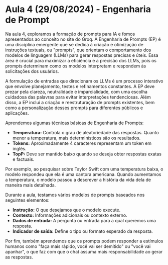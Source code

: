 # Aula 4 (29/08/2024) - Engenharia de Prompt

Na aula 4, exploramos a formação de prompts para IA e fomos apresentados ao conceito no site do Groq. A Engenharia de Prompts (EP) é uma disciplina emergente que se dedica à criação e otimização de instruções textuais, ou "prompts", que orientam o comportamento dos modelos de linguagem (LLMs) para gerar respostas precisas e úteis. Essa área é crucial para maximizar a eficiência e a precisão dos LLMs, pois os prompts determinam como os modelos interpretam e respondem às solicitações dos usuários.

A formulação de entradas que direcionam os LLMs é um processo interativo que envolve planejamento, testes e refinamentos constantes. A EP deve prezar pela clareza, neutralidade e imparcialidade, com uma escolha cuidadosa das palavras para evitar interpretações tendenciosas. Além disso, a EP inclui a criação e reestruturação de prompts existentes, bem como a personalização desses prompts para diferentes públicos e aplicações.

Aprendemos algumas técnicas básicas de Engenharia de Prompts:

- **Temperatura:** Controla o grau de aleatoriedade das respostas. Quanto menor a temperatura, mais determinísticos são os resultados.
- **Tokens:** Aproximadamente 4 caracteres representam um token em inglês.
- **TopP:** Deve ser mantido baixo quando se deseja obter respostas exatas e factuais.

Por exemplo, ao pesquisar sobre Taylor Swift com uma temperatura baixa, o modelo respondeu que ela é uma cantora americana. Quando aumentamos a temperatura, o modelo passou a descrever a história da vida dela de maneira mais detalhada.

Durante a aula, testamos vários modelos de prompts baseados nos seguintes elementos:

- **Instrução:** O que desejamos que o modelo execute.
- **Contexto:** Informações adicionais ou contexto externo.
- **Dados de entrada:** A pergunta ou entrada para a qual queremos uma resposta.
- **Indicador de saída:** Define o tipo ou formato esperado da resposta.

Por fim, também aprendemos que os prompts podem responder a estímulos humanos como "faça mais rápido, você vai ser demitido" ou "você vai apanhar", o que faz com que o chat assuma mais responsabilidade ao gerar as respostas.
